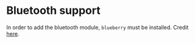 # Bluetooth support

In order to add the bluetooth module, `blueberry` must be installed. Credit [here](https://github.com/msaitz/polybar-bluetooth).
